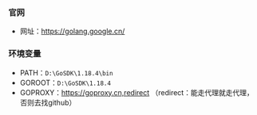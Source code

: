 ### 官网
- 网址：https://golang.google.cn/

### 环境变量
- PATH：`D:\GoSDK\1.18.4\bin`
- GOROOT：`D:\GoSDK\1.18.4`
- GOPROXY：https://goproxy.cn,redirect
（redirect：能走代理就走代理，否则去找github）
